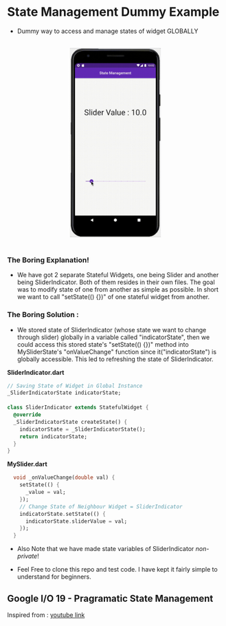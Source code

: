 # State Management Dummy Example

- Dummy way to access and manage states of widget GLOBALLY

<div style="text-align:center">
<br><img src="../statemanagement.gif" height="440px" width="auto"><br><br></div>

### The Boring Explanation!

- We have got 2 separate Stateful Widgets, one being Slider and another being SliderIndicator. Both of them resides in their own files. The goal was to modify state of one from another as simple as possible. In short we want to call "setState(() {})" of one stateful widget from another.

### The Boring Solution : 

- We stored state of SliderIndicator (whose state we want to change through slider) globally in a variable called "indicatorState", then we could access this stored state's "setState(() {})" method into MySliderState's "onValueChange" function since it("indicatorState") is globally accessible. This led to refreshing the state of SliderIndicator.

**SliderIndicator.dart**
```dart
// Saving State of Widget in Global Instance
_SliderIndicatorState indicatorState;

class SliderIndicator extends StatefulWidget {
  @override
  _SliderIndicatorState createState() {
    indicatorState = _SliderIndicatorState();
    return indicatorState;
  }
}
```

**MySlider.dart**
```dart
  void _onValueChange(double val) {
    setState(() {
      _value = val;
    });
    // Change State of Neighbour Widget = SliderIndicator
    indicatorState.setState(() {
      indicatorState.sliderValue = val;
    });
  }
```

- Also Note that we have made state variables of SliderIndicator _non-private_!

- Feel Free to clone this repo and test code. I have kept it fairly simple to understand for beginners.

## Google I/O 19 - Pragramatic State Management

Inspired from : [youtube link](https://youtu.be/d_m5csmrf7I)

